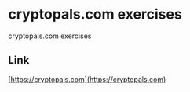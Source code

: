 # cryptopals.com exercises

[summary]::
cryptopals.com exercises

## Link
[https://cryptopals.com](https://cryptopals.com)
